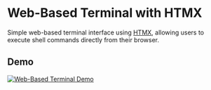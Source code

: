 # Web-Based Terminal with HTMX

Simple web-based terminal interface using [HTMX](https://htmx.org/), allowing users to execute shell commands directly from their browser.


## Demo

[![Web-Based Terminal Demo](https://res.cloudinary.com/alero/image/upload/v1735403324/sjqkp1gks36jipgkp26z.png)](https://res.cloudinary.com/alero/video/upload/v1735403098/t1mlchb3391vq59wycxw.mp4)
 
